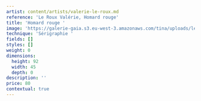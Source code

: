 ```yaml
---
artist: content/artists/valerie-le-roux.md
reference: 'Le Roux Valérie, Homard rouge'
title: 'Homard rouge '
image: 'https://galerie-gaia.s3.eu-west-3.amazonaws.com/tina/uploads/le-roux-valerie/galerie-gaia-valérie leroux-IMG_6324.jpg'
technique: 'Sérigraphie '
fields: []
styles: []
weight: 0
dimensions:
  height: 92
  width: 45
  depth: 0
description: ''
price: 80
contextual: true
---
```


